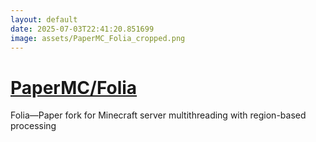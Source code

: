 ```yaml
---
layout: default
date: 2025-07-03T22:41:20.851699
image: assets/PaperMC_Folia_cropped.png
---
```


# [PaperMC/Folia](https://github.com/PaperMC/Folia)

Folia—Paper fork for Minecraft server multithreading with region-based processing
